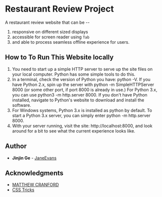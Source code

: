 # Restaurant Review Project
A restaurant review website that can be --
1. responsive on different sized displays
2. accessible for screen reader using `Tab`
3. and able to process seamless offline experience for users.

## How to To Run This Website locally
1. You need to start up a simple HTTP server to serve up the site files on your local computer. Python has some simple tools to do this.
2. In a terminal, check the version of Python you have: python -V. If you have Python 2.x, spin up the server with python -m SimpleHTTPServer 8000 (or some other port, if port 8000 is already in use.) For Python 3.x, you can use python3 -m http.server 8000. If you don't have Python installed, navigate to Python's website to download and install the software.
3. For Windows systems, Python 3.x is installed as python by default. To start a Python 3.x server, you can simply enter python -m http.server 8000.
4. With your server running, visit the site: http://localhost:8000, and look around for a bit to see what the current experience looks like. 

## Author
* **Jinjin Ge** - [JaneEvans](https://janeevans.github.io/my-portfolio-website)

## Acknowledgments
* [MATTHEW CRANFORD](https://matthewcranford.com/)
* [CSS Tricks](https://css-tricks.com/almanac/)
